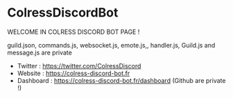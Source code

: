 # ColressDiscordBot

WELCOME IN COLRESS DISCORD BOT PAGE !

guild.json, commands.js, websocket.js, emote.js,, handler.js, Guild.js and message.js are private

- Twitter : https://twitter.com/ColressDiscord
- Website : https://colress-discord-bot.fr
- Dashboard : https://colress-discord-bot.fr/dashboard (Github are private !)
